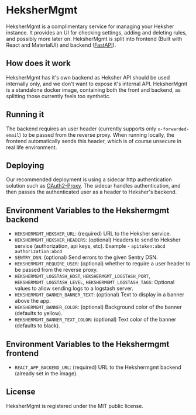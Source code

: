 # HeksherMgmt
HeksherMgmt is a complimentary service for managing your Heksher instance. It provides an UI for checking settings,
adding and deleting rules, and possibly more later on.
HeksherMgmt is split into frontend (Built with React and MaterialUI) and backend ([FastAPI](https://fastapi.tiangolo.com/)).

## How does it work
HeksherMgmt has it's own backend as Heksher API should be used internally only, and we don't want to expose it's internal API.
HeksherMgmt is a standalone docker image, containing both the front and backend, as splitting those currently feels too synthetic.

## Running it
The backend requires an user header (currently supports only `x-forwarded-email`) to be passed from the reverse proxy.
When running locally, the frontend automatically sends this header, which is of course unsecure in real life environment.

## Deploying
Our recommended deployment is using a sidecar http authentication solution such as [OAuth2-Proxy](http://oauth2-proxy.github.io/oauth2-proxy/).
The sidecar handles authentication, and then passes the authenticated user as a header to Heksher's backend.

## Environment Variables to the Hekshermgmt backend
* `HEKSHERMGMT_HEKSHER_URL`: (required) URL to the Heksher service.
* `HEKSHERMGMT_HEKSHER_HEADERS`: (optional) Headers to send to Heksher service (authorization, api keys, etc). Example - `apitoken:abcd authorization:abcd`
* `SENTRY_DSN`: (optional) Send errors to the given Sentry DSN.
* `HEKSHERMGMT_REQUIRE_USER`: (optional) whether to require a user header to be passed from the reverse proxy.
* `HEKSHERMGMT_LOGSTASH_HOST`, `HEKSHERMGMT_LOGSTASH_PORT`, `HEKSHERMGMT_LOGSTASH_LEVEL`, `HEKSHERMGMT_LOGSTASH_TAGS`: Optional values
  to allow sending logs to a logstash server.
* `HEKSHERMGMT_BANNER_BANNER_TEXT`: (optional) Text to display in a banner above the app.
* `HEKSHERMGMT_BANNER_COLOR`: (optional) Background color of the banner (defaults to yellow).
* `HEKSHERMGMT_BANNER_TEXT_COLOR`: (optional) Text color of the banner (defaults to black).

## Environment Variables to the Hekshermgmt frontend
* `REACT_APP_BACKEND_URL`: (required) URL to the Hekshermgmt backend (already set in the image).

## License
HeksherMgmt is registered under the MIT public license.